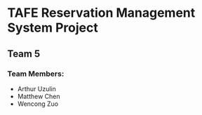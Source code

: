 # TAFE Reservation Management System Project

## Team 5
### Team Members:
- Arthur Uzulin
- Matthew Chen
- Wencong Zuo